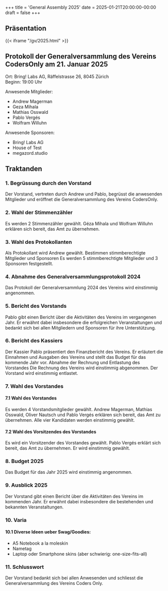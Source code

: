 +++
title = 'General Assembly 2025'
date = 2025-01-21T20:00:00-00:00
draft = false
+++

## Präsentation

{{< iframe "/gv/2025.html" >}}

## Protokoll der Generalversammlung des Vereins CodersOnly am 21. Januar 2025

Ort: Bring! Labs AG, Räffelstrasse 26, 8045 Zürich  
Beginn: 19:00 Uhr

Anwesende Mitglieder:
- Andrew Magerman
- Geza Mihala
- Mathias Osswald
- Pablo Vergés
- Wolfram Willuhn  

Anwesende Sponsoren:  
- Bring! Labs AG  
- House of Test  
- megazord.studio  

## Traktanden

### 1. Begrüssung durch den Vorstand

Der Vorstand, vertreten durch Andrew und Pablo, begrüsst die anwesenden
Mitglieder und eröffnet die Generalversammlung des Vereins CodersOnly.

### 2. Wahl der Stimmenzähler
Es werden 2 Stimmenzähler gewählt. Géza Mihala und Wolfram Willuhn erklären
sich bereit, das Amt zu übernehmen.

### 3. Wahl des Protokollanten
Als Protokollant wird Andrew gewählt.
Bestimmen stimmberechtigte Mitglieder und Sponsoren
Es werden 5 stimmberechtigte Mitglieder und 3 Sponsoren festgestellt.

### 4. Abnahme des Generalversammlungsprotokoll 2024
Das Protokoll der Generalversammlung 2024 des Vereins wird einstimmig
angenommen.

### 5. Bericht des Vorstands
Pablo gibt einen Bericht über die Aktivitäten des Vereins im vergangenen Jahr.
Er erwähnt dabei insbesondere die erfolgreichen Veranstaltungen und bedankt
sich bei allen Mitgliedern und Sponsoren für ihre Unterstützung.


### 6. Bericht des Kassiers
Der Kassier Pablo präsentiert den Finanzbericht des Vereins. Er erläutert die
Einnahmen und Ausgaben des Vereins und stellt das Budget für das kommende Jahr
vor.  Abnahme der Rechnung und Entlastung des Vorstandes Die Rechnung des
Vereins wird einstimmig abgenommen. Der Vorstand wird einstimmig entlastet.

### 7. Wahl des Vorstandes

#### 7.1 Wahl des Vorstandes
Es werden 4 Vorstandsmitglieder gewählt. Andrew Magerman, Mathias Osswald,
Oliver Nautsch und Pablo Vergés erklären sich bereit, das Amt zu übernehmen.
Alle vier Kandidaten werden einstimmig gewählt.

#### 7.2 Wahl des Vorsitzendes des Vorstandes
Es wird ein Vorsitzender des Vorstandes gewählt. Pablo Vergés erklärt sich
bereit, das Amt zu übernehmen. Er wird einstimmig gewählt.

### 8. Budget 2025
Das Budget für das Jahr 2025 wird einstimmig angenommen.

### 9. Ausblick 2025
Der Vorstand gibt einen Bericht über die Aktivitäten des Vereins im kommenden
Jahr. Er erwähnt dabei insbesondere die bestehenden und bekannten
Veranstaltungen.

### 10. Varia

#### 10.1 Diverse Ideen ueber Swag/Goodies:
- A5 Notebook a la moleskin
- Nametag
- Laptop oder Smartphone skins (aber schwierig: one-size-fits-all)

### 11. Schlusswort
Der Vorstand bedankt sich bei allen Anwesenden und schliesst die
Generalversammlung des Vereins Coders Only.
